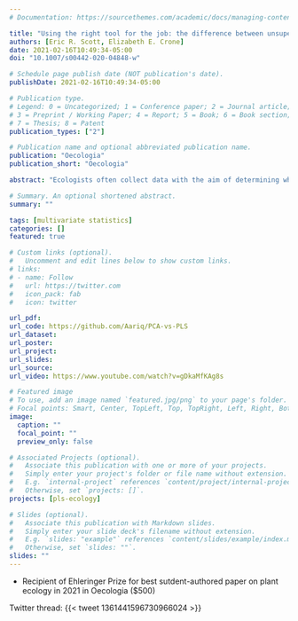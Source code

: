 ```yaml
---
# Documentation: https://sourcethemes.com/academic/docs/managing-content/

title: "Using the right tool for the job: the difference between unsupervised and supervised analyses of multivariate ecological data"
authors: [Eric R. Scott, Elizabeth E. Crone]
date: 2021-02-16T10:49:34-05:00
doi: "10.1007/s00442-020-04848-w"

# Schedule page publish date (NOT publication's date).
publishDate: 2021-02-16T10:49:34-05:00

# Publication type.
# Legend: 0 = Uncategorized; 1 = Conference paper; 2 = Journal article;
# 3 = Preprint / Working Paper; 4 = Report; 5 = Book; 6 = Book section;
# 7 = Thesis; 8 = Patent
publication_types: ["2"]

# Publication name and optional abbreviated publication name.
publication: "Oecologia"
publication_short: "Oecologia"

abstract: "Ecologists often collect data with the aim of determining which of many variables are associated with a particular cause or consequence. Unsupervised analyses (e.g. principal components analysis, PCA) summarize variation in the data, without regard to the response. Supervised analyses (e.g., partial least squares, PLS) evaluate the variables to find the combination that best explain a causal relationship. These approaches are not interchangeable, especially when the variables most responsible for a causal relationship are not the greatest source of overall variation in the data—a situation that ecologists are likely to encounter. To illustrate the differences between unsupervised and supervised techniques, we analyze a published dataset using both PCA and PLS and compare the questions and answers associated with each method. We also use simulated datasets representing situations that further illustrate differences between unsupervised and supervised analyses. For simulated data with many correlated variables that were unrelated to the response, PLS was better than PCA at identifying which variables were associated with the response. There are many applications for both unsupervised and supervised approaches in ecology. However, PCA is currently overused, at least in part because supervised approaches, such as PLS, are less familiar."

# Summary. An optional shortened abstract.
summary: ""

tags: [multivariate statistics]
categories: []
featured: true

# Custom links (optional).
#   Uncomment and edit lines below to show custom links.
# links:
# - name: Follow
#   url: https://twitter.com
#   icon_pack: fab
#   icon: twitter

url_pdf:
url_code: https://github.com/Aariq/PCA-vs-PLS
url_dataset:
url_poster:
url_project:
url_slides:
url_source:
url_video: https://www.youtube.com/watch?v=gDkaMfKAg8s

# Featured image
# To use, add an image named `featured.jpg/png` to your page's folder. 
# Focal points: Smart, Center, TopLeft, Top, TopRight, Left, Right, BottomLeft, Bottom, BottomRight.
image:
  caption: ""
  focal_point: ""
  preview_only: false

# Associated Projects (optional).
#   Associate this publication with one or more of your projects.
#   Simply enter your project's folder or file name without extension.
#   E.g. `internal-project` references `content/project/internal-project/index.md`.
#   Otherwise, set `projects: []`.
projects: [pls-ecology]

# Slides (optional).
#   Associate this publication with Markdown slides.
#   Simply enter your slide deck's filename without extension.
#   E.g. `slides: "example"` references `content/slides/example/index.md`.
#   Otherwise, set `slides: ""`.
slides: ""
---
```


- Recipient of Ehleringer Prize for best sutdent-authored paper on plant ecology in 2021 in Oecologia ($500)

Twitter thread:
{{< tweet 1361441596730966024 >}}
